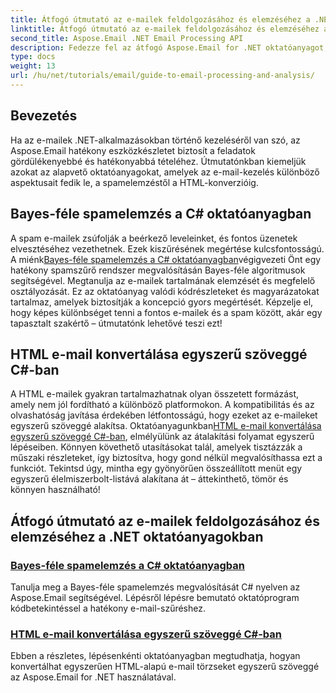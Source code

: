 ```yaml
---
title: Átfogó útmutató az e-mailek feldolgozásához és elemzéséhez a .NET-ben
linktitle: Átfogó útmutató az e-mailek feldolgozásához és elemzéséhez a .NET-ben
second_title: Aspose.Email .NET Email Processing API
description: Fedezze fel az átfogó Aspose.Email for .NET oktatóanyagot, amely magában foglalja az e-mailek feldolgozását, a spamelemzést, a HTML-konverziót és még sok minden mást a .NET-alkalmazások egyszerűsítéséhez.
type: docs
weight: 13
url: /hu/net/tutorials/email/guide-to-email-processing-and-analysis/
---
```

## Bevezetés

Ha az e-mailek .NET-alkalmazásokban történő kezeléséről van szó, az Aspose.Email hatékony eszközkészletet biztosít a feladatok gördülékenyebbé és hatékonyabbá tételéhez. Útmutatónkban kiemeljük azokat az alapvető oktatóanyagokat, amelyek az e-mail-kezelés különböző aspektusait fedik le, a spamelemzéstől a HTML-konverzióig. 

## Bayes-féle spamelemzés a C# oktatóanyagban
 A spam e-mailek zsúfolják a beérkező leveleinket, és fontos üzenetek elvesztéséhez vezethetnek. Ezek kiszűrésének megértése kulcsfontosságú. A miénk[Bayes-féle spamelemzés a C# oktatóanyagban](./bayesian-spam-analysis-in-csharp/)végigvezeti Önt egy hatékony spamszűrő rendszer megvalósításán Bayes-féle algoritmusok segítségével. Megtanulja az e-mailek tartalmának elemzését és megfelelő osztályozását. Ez az oktatóanyag valódi kódrészleteket és magyarázatokat tartalmaz, amelyek biztosítják a koncepció gyors megértését. Képzelje el, hogy képes különbséget tenni a fontos e-mailek és a spam között, akár egy tapasztalt szakértő – útmutatónk lehetővé teszi ezt!

## HTML e-mail konvertálása egyszerű szöveggé C#-ban
 A HTML e-mailek gyakran tartalmazhatnak olyan összetett formázást, amely nem jól fordítható a különböző platformokon. A kompatibilitás és az olvashatóság javítása érdekében létfontosságú, hogy ezeket az e-maileket egyszerű szöveggé alakítsa. Oktatóanyagunkban[HTML e-mail konvertálása egyszerű szöveggé C#-ban](./convert-html-email-to-plain-text/), elmélyülünk az átalakítási folyamat egyszerű lépéseiben. Könnyen követhető utasításokat talál, amelyek tisztázzák a műszaki részleteket, így biztosítva, hogy gond nélkül megvalósíthassa ezt a funkciót. Tekintsd úgy, mintha egy gyönyörűen összeállított menüt egy egyszerű élelmiszerbolt-listává alakítana át – áttekinthető, tömör és könnyen használható!

## Átfogó útmutató az e-mailek feldolgozásához és elemzéséhez a .NET oktatóanyagokban
### [Bayes-féle spamelemzés a C# oktatóanyagban](./bayesian-spam-analysis-in-csharp/)
Tanulja meg a Bayes-féle spamelemzés megvalósítását C# nyelven az Aspose.Email segítségével. Lépésről lépésre bemutató oktatóprogram kódbetekintéssel a hatékony e-mail-szűréshez.
### [HTML e-mail konvertálása egyszerű szöveggé C#-ban](./convert-html-email-to-plain-text/)
Ebben a részletes, lépésenkénti oktatóanyagban megtudhatja, hogyan konvertálhat egyszerűen HTML-alapú e-mail törzseket egyszerű szöveggé az Aspose.Email for .NET használatával.